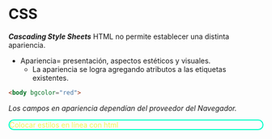 # CSS
_**Cascading Style Sheets**_
HTML no permite establecer una distinta apariencia. 
- Apariencia= presentación, aspectos estéticos y visuales.
	- La apariencia se logra agregando atributos a las etiquetas existentes.
```html
<body bgcolor="red">
```
*Los campos en apariencia dependían del proveedor del Navegador.*
<p style="color:#F0F450;border-width: 2px;border-style: solid;border-color: rgba(0,255,200,80); border-radius: 20px; ">
Colocar estilos en línea con html
</p>





